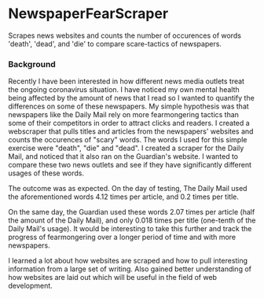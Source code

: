 # NewspaperFearScraper

Scrapes news websites and counts the number of occurences of words 'death', 'dead', and 'die' to compare scare-tactics of newspapers.

### Background
Recently I have been interested in how different news media outlets treat the ongoing coronavirus situation. I have noticed my own mental health being affected by the amount of news that I read so I wanted to quantify the differences on some of these newspapers. My simple hypothesis was that newspapers like the Daily Mail rely on more fearmongering tactics than some of their competitors in order to attract clicks and readers. I created a webscraper that pulls titles and articles from the newspapers' websites and counts the occurences of "scary" words. The words I used for this simple exercise were "death", "die" and "dead". I created a scraper for the Daily Mail, and noticed that it also ran on the Guardian's website. I wanted to compare these two news outlets and see if they have significantly different usages of these words. 

The outcome was as expected. On the day of testing, The Daily Mail used the aforementioned words 4.12 times per article, and 0.2 times per title. 

On the same day, the Guardian used these words 2.07 times per article (half the amount of the Daily Mail), and only 0.018 times per title (one-tenth of the Daily Mail's usage). It would be interesting to take this further and track the progress of fearmongering over a longer period of time and with more newspapers.

I learned a lot about how websites are scraped and how to pull interesting information from a large set of writing. Also gained better understanding of how websites are laid out which will be useful in the field of web development.
